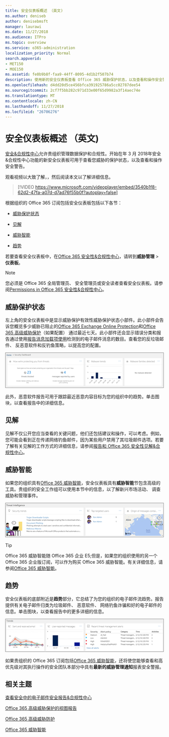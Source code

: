 ```yaml
---
title: 安全仪表板概述 （英文)
ms.author: deniseb
author: denisebmsft
manager: laurawi
ms.date: 11/27/2018
ms.audience: ITPro
ms.topic: overview
ms.service: o365-administration
localization_priority: Normal
search.appverid:
- MET150
- MOE150
ms.assetid: fe0b9b8f-faa9-44ff-8095-4d1b2f507b74
description: 使用新的安全仪表板查看 Office 365 威胁保护状态，以及查看和操作安全警告。
ms.openlocfilehash: d4dd20d5ce456bfca391925786a5cc02787dee54
ms.sourcegitcommit: 2cf7f5bb282c971d33e00f65d9982a3f14aec74e
ms.translationtype: MT
ms.contentlocale: zh-CN
ms.lasthandoff: 11/27/2018
ms.locfileid: "26706276"
---
```

# <a name="security-dashboard-overview"></a>安全仪表板概述 （英文)

[安全&amp;合规性中心](go-to-the-securitycompliance-center.md)允许贵组织管理数据保护和合规性。开始在年 3 月 2018年安全&amp;合规性中心功能的新安全仪表板可用于查看您威胁的保护状态，以及查看和操作安全警告。 
  
观看视频以大致了解，，然后阅读本文以了解详细信息。
  
> [!VIDEO https://www.microsoft.com/videoplayer/embed/3540b1f8-62d2-47fa-a07d-d7ad76f55b0f?autoplay=false]
  
根据组织的 Office 365 订阅包括安全仪表板包括以下各节：
  
- [威胁保护状态](#threat-protection-status)
    
- [见解](#insights)
    
- [威胁智能](#threat-intelligence)
    
- [趋势](#trends)
    
若要查看安全仪表板中，在[Office 365 安全性&amp;合规性中心](go-to-the-securitycompliance-center.md)，请转到**威胁管理** \> **仪表板**。
  
> [!NOTE]
> 您必须是 Office 365 全局管理员、 安全管理员或安全读者查看安全仪表板。请参阅[Permissions in Office 365 安全性&amp;合规性中心](permissions-in-the-security-and-compliance-center.md)。 
  
## <a name="threat-protection-status"></a>威胁保护状态

左上角的安全仪表板中是显示威胁保护有效性威胁保护状态小部件。此小部件会告诉您概览多少威胁已阻止的[Office 365 Exchange Online Protection](anti-spam-protection.md)和[Office 365 高级威胁保护](office-365-atp.md)（如果配置） 通过最近七天。此小部件还会显示错误分类和报告通过使用[报告消息加载项使用](https://support.office.com/article/b5caa9f1-cdf3-4443-af8c-ff724ea719d2)检测到的电子邮件消息的数目。查看您的反垃圾邮件、 反恶意软件和反钓鱼策略，以提高您的配置。
  
![威胁保护小部件顶部的安全仪表板](media/5c7c644e-6b01-4bf8-b991-f6ba0fdc5717.png)
  
此外，恶意软件报告可用于跟踪最近恶意内容目标为您的组织中的趋势。单击图块，以查看报告中的详细信息。
  
## <a name="insights"></a>见解

见解不仅公开您应当查看的关键问题，他们还包括建议和操作，可以考虑。例如，您可能会看到正在传递网络钓鱼邮件，因为某些用户禁用了其垃圾邮件选项。若要了解有关见解的工作方式的详细信息，请参阅[报告和 Office 365 安全性见解&amp;合规性中心](reports-and-insights-in-security-and-compliance.md)。
  
## <a name="threat-intelligence"></a>威胁智能

如果您的组织具有[Office 365 威胁智能](office-365-ti.md)，安全仪表板具有**威胁智能**节包含高级的工具。贵组织的安全工作组可以使用本节中的信息，以了解新兴市场活动、 调查威胁和管理事件。 
  
![威胁智能可帮助您了解在您的组织目标的攻击](media/6ce67cf2-3bbb-4008-9c55-1b4c7af0471f.png)
  
> [!TIP]
> Office 365 威胁智能随 Office 365 企业 E5;但是，如果您的组织使用的另一个 Office 365 企业版订阅，可以作为购买 Office 365 威胁智能。有关详细信息，请参阅[Office 365 威胁智能](office-365-ti.md)。 
  
## <a name="trends"></a>趋势

安全仪表板的底部附近是**趋势**部分，它总结了为您的组织的电子邮件流趋势。报告提供有关电子邮件归类为垃圾邮件、 恶意软件、 网络钓鱼诈骗和好的电子邮件的信息。单击图块，以查看报告中的更多详细的信息。 
  
![趋势部分总结了组织的电子邮件流趋势](media/edec55c0-59f4-4510-ae91-4a50b7b3cd93.png)
  
如果贵组织的 Office 365 订阅包括[Office 365 威胁智能](office-365-ti.md)，还将使您能够查看和高优先级对其执行操作的安全团队本部分中具有**最新的威胁管理通知**报表安全警报。 
  
## <a name="related-topics"></a>相关主题

[查看安全中的电子邮件安全报告&amp;合规性中心](view-email-security-reports.md)
  
[Office 365 高级威胁保护的视图报告](view-reports-for-atp.md)
  
[Office 365 高级威胁防护](office-365-atp.md)
  
[Office 365 威胁智能](office-365-ti.md)
  


